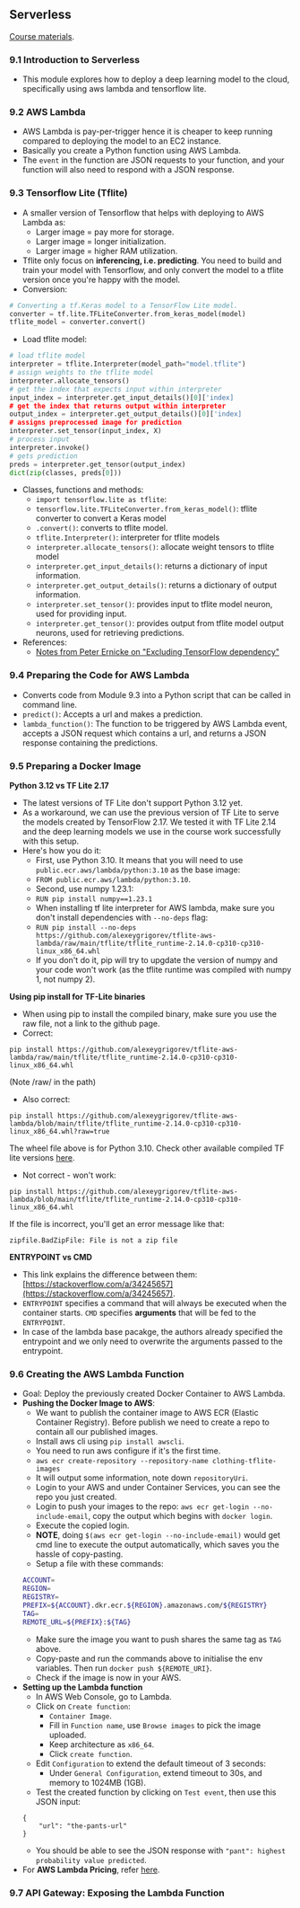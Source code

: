 ## Serverless
[Course materials](https://github.com/DataTalksClub/machine-learning-zoomcamp/tree/master/09-serverless).

### 9.1 Introduction to Serverless
* This module explores how to deploy a deep learning model to the cloud, specifically using aws lambda and tensorflow lite.

### 9.2 AWS Lambda
* AWS Lambda is pay-per-trigger hence it is cheaper to keep running compared to deploying the model to an EC2 instance.
* Basically you create a Python function using AWS Lambda.
* The `event` in the function are JSON requests to your function, and your function will also need to respond with a JSON response.

### 9.3 Tensorflow Lite (Tflite)
* A smaller version of Tensorflow that helps with deploying to AWS Lambda as:
    * Larger image = pay more for storage.
    * Larger image = longer initialization.
    * Larger image = higher RAM utilization. 
* Tflite only focus on **inferencing, i.e. predicting**. You need to build and train your model with Tensorflow, and only convert the model to a tflite version once you're happy with the model.
* Conversion:
```python
# Converting a tf.Keras model to a TensorFlow Lite model.
converter = tf.lite.TFLiteConverter.from_keras_model(model)
tflite_model = converter.convert()
```
* Load tflite model:
```python
# load tflite model
interpreter = tflite.Interpreter(model_path="model.tflite")
# assign weights to the tflite model
interpreter.allocate_tensors()
# get the index that expects input within interpreter
input_index = interpreter.get_input_details()[0]['index]
# get the index that returns output within interpreter
output_index = interpreter.get_output_details()[0]['index]
# assigns preprocessed image for prediction
interpreter.set_tensor(input_index, X)
# process input
interpreter.invoke()
# gets prediction
preds = interpreter.get_tensor(output_index)
dict(zip(classes, preds[0]))
```
* Classes, functions and methods:
    * `import tensorflow.lite as tflite`:
    * `tensorflow.lite.TFLiteConverter.from_keras_model()`: tflite converter to convert a Keras model
    * `.convert()`: converts to tflite model.
    * `tflite.Interpreter()`: interpreter for tflite models
    * `interpreter.allocate_tensors()`: allocate weight tensors to tflite model
    * `interpreter.get_input_details()`: returns a dictionary of input information. 
    * `interpreter.get_output_details()`: returns a dictionary of output information. 
    * `interpreter.set_tensor()`: provides input to tflite model neuron, used for providing input. 
    * `interpreter.get_tensor()`: provides output from tflite model output neurons, used for retrieving predictions. 
* References:
    * [Notes from Peter Ernicke on "Excluding TensorFlow dependency"](https://knowmledge.com/2023/12/02/ml-zoomcamp-2023-serverless-part-3/)

### 9.4 Preparing the Code for AWS Lambda
* Converts code from Module 9.3 into a Python script that can be called in command line.
* `predict()`: Accepts a url and makes a prediction.
* `lambda_function()`: The function to be triggered by AWS Lambda event, accepts a JSON request which contains a url, and returns a JSON response containing the predictions.

### 9.5 Preparing a Docker Image
**Python 3.12 vs TF Lite 2.17**
* The latest versions of TF Lite don't support Python 3.12 yet.
* As a workaround, we can use the previous version of TF Lite to serve the models created by TensorFlow 2.17. We tested it with TF Lite 2.14 and the deep learning models we use in the course work successfully with this setup.
* Here's how you do it:
    * First, use Python 3.10. It means that you will need to use `public.ecr.aws/lambda/python:3.10` as the base image:
    * ```FROM public.ecr.aws/lambda/python:3.10```.
    * Second, use numpy 1.23.1:
    * ```RUN pip install numpy==1.23.1```
    * When installing tf lite interpreter for AWS lambda, make sure you don't install dependencies with `--no-deps` flag:
    * ```RUN pip install --no-deps https://github.com/alexeygrigorev/tflite-aws-lambda/raw/main/tflite/tflite_runtime-2.14.0-cp310-cp310-linux_x86_64.whl```
    * If you don't do it, pip will try to upgdate the version of numpy and your code won't work (as the tflite runtime was compiled with numpy 1, not numpy 2).

**Using pip install for TF-Lite binaries**
* When using pip to install the compiled binary, make sure you use the raw file, not a link to the github page.
* Correct:
```
pip install https://github.com/alexeygrigorev/tflite-aws-lambda/raw/main/tflite/tflite_runtime-2.14.0-cp310-cp310-linux_x86_64.whl
```
(Note /raw/ in the path)

* Also correct:
```
pip install https://github.com/alexeygrigorev/tflite-aws-lambda/blob/main/tflite/tflite_runtime-2.14.0-cp310-cp310-linux_x86_64.whl?raw=true
```
The wheel file above is for Python 3.10. Check other available compiled TF lite versions [here](https://github.com/alexeygrigorev/tflite-aws-lambda/tree/main/tflite).

* Not correct - won't work:
```
pip install https://github.com/alexeygrigorev/tflite-aws-lambda/blob/main/tflite/tflite_runtime-2.14.0-cp310-cp310-linux_x86_64.whl
```
If the file is incorrect, you'll get an error message like that:
```
zipfile.BadZipFile: File is not a zip file
```

**ENTRYPOINT vs CMD**
* This link explains the difference between them: [https://stackoverflow.com/a/34245657](https://stackoverflow.com/a/34245657).
* `ENTRYPOINT` specifies a command that will always be executed when the container starts. `CMD` specifies **arguments** that will be fed to the `ENTRYPOINT`.
* In case of the lambda base pacakge, the authors already specified the entrypoint and we only need to overwrite the arguments passed to the entrypoint.

### 9.6 Creating the AWS Lambda Function
* Goal: Deploy the previously created Docker Container to AWS Lambda.
* **Pushing the Docker Image to AWS**:
    * We want to publish the container image to AWS ECR (Elastic Container Registry). Before publish we need to create a repo to contain all our published images.
    * Install aws cli using `pip install awscli`.
    * You need to run aws configure if it's the first time.
    * `aws ecr create-repository --repository-name clothing-tflite-images`
    * It will output some information, note down `repositoryUri`.
    * Login to your AWS and under Container Services, you can see the repo you just created.
    * Login to push your images to the repo: `aws ecr get-login --no-include-email`, copy the output which begins with `docker login`.
    * Execute the copied login.
    * **NOTE**, doing `$(aws ecr get-login --no-include-email)` would get cmd line to execute the output automatically, which saves you the hassle of copy-pasting.
    * Setup a file with these commands:
    ```bash
    ACCOUNT=
    REGION=
    REGISTRY=
    PREFIX=${ACCOUNT}.dkr.ecr.${REGION}.amazonaws.com/${REGISTRY}
    TAG=
    REMOTE_URL=${PREFIX}:${TAG}
    ```
    * Make sure the image you want to push shares the same tag as `TAG` above.
    * Copy-paste and run the commands above to initialise the env variables. Then run `docker push ${REMOTE_URI}`.
    * Check if the image is now in your AWS.
* **Setting up the Lambda function**
    * In AWS Web Console, go to Lambda.
    * Click on `Create function`:
        * `Container Image`.
        * Fill in `Function name`, use `Browse images` to pick the image uploaded.
        * Keep architecture as `x86_64`.
        * Click `create function`.
    * Edit `Configuration` to extend the default timeout of 3 seconds:
        * Under `General Configuration`, extend timeout to 30s, and memory to 1024MB (1GB).
    * Test the created function by clicking on `Test event`, then use this JSON input:
    ```
    {
        "url": "the-pants-url"
    }
    ```
    * You should be able to see the JSON response with `"pant": highest probability value predicted`.
* For **AWS Lambda Pricing**, refer [here](https://aws.amazon.com/lambda/pricing/).

### 9.7 API Gateway: Exposing the Lambda Function

